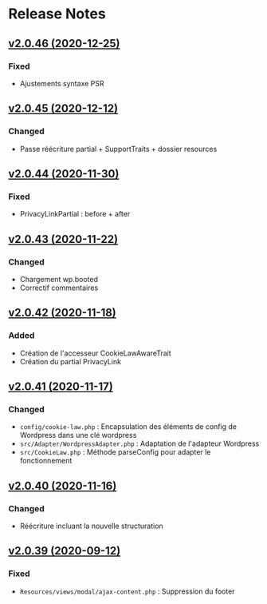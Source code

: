 # Release Notes

## [v2.0.46 (2020-12-25)](https://svn.tigreblanc.fr/presstify-plugins/cookie-law/tags/2.0.46...v2.0.46)

### Fixed

- Ajustements syntaxe PSR

## [v2.0.45 (2020-12-12)](https://svn.tigreblanc.fr/presstify-plugins/cookie-law/tags/2.0.45...v2.0.45)

### Changed

- Passe réécriture partial + SupportTraits + dossier resources

## [v2.0.44 (2020-11-30)](https://svn.tigreblanc.fr/presstify-plugins/cookie-law/tags/2.0.44...v2.0.44)

### Fixed 

- PrivacyLinkPartial : before + after

## [v2.0.43 (2020-11-22)](https://svn.tigreblanc.fr/presstify-plugins/cookie-law/tags/2.0.43...v2.0.43)

### Changed

- Chargement wp.booted
- Correctif commentaires

## [v2.0.42 (2020-11-18)](https://svn.tigreblanc.fr/presstify-plugins/cookie-law/tags/2.0.42...v2.0.42)

### Added 

- Création de l'accesseur CookieLawAwareTrait
- Création du partial PrivacyLink


## [v2.0.41 (2020-11-17)](https://svn.tigreblanc.fr/presstify-plugins/cookie-law/tags/2.0.41...v2.0.41)

### Changed

- `config/cookie-law.php` : Encapsulation des éléments de config de Wordpress dans une clé wordpress
- `src/Adapter/WordpressAdapter.php` : Adaptation de l'adapteur Wordpress
- `src/CookieLaw.php` : Méthode parseConfig pour adapter le fonctionnement

## [v2.0.40 (2020-11-16)](https://svn.tigreblanc.fr/presstify-plugins/cookie-law/tags/2.0.40...v2.0.40)

### Changed

- Réécriture incluant la nouvelle structuration

## [v2.0.39 (2020-09-12)](https://svn.tigreblanc.fr/presstify-plugins/cookie-law/tags/2.0.39...v2.0.39)

### Fixed

- `Resources/views/modal/ajax-content.php` : Suppression du footer
